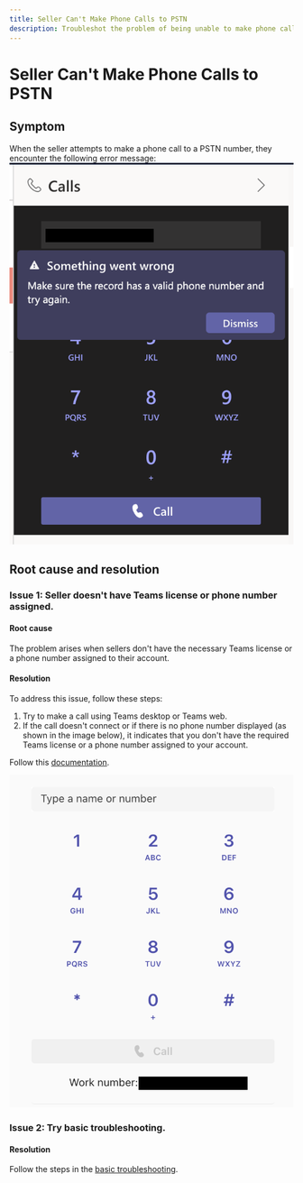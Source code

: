 ```yaml
---
title: Seller Can't Make Phone Calls to PSTN
description: Troubleshot the problem of being unable to make phone calls to PSTN
---
```


# Seller Can't Make Phone Calls to PSTN

## Symptom
When the seller attempts to make a phone call to a PSTN number, they encounter the following error message:  
![No phone number assigned error](media/cannot-make-phone-calls-to-pstn/no-phone-number-assigned-error.png)

## Root cause and resolution
### Issue 1: Seller doesn't have Teams license or phone number assigned.

#### Root cause
The problem arises when sellers don't have the necessary Teams license or a phone number assigned to their account.

#### Resolution
To address this issue, follow these steps:
1. Try to make a call using Teams desktop or Teams web. 
2. If the call doesn't connect or if there is no phone number displayed (as shown in the image below), it indicates that you don't have the required Teams license or a phone number assigned to your account.

Follow this [documentation](https://learn.microsoft.com/microsoftteams/assign-change-or-remove-a-phone-number-for-a-user).

![Check teams number](media/cannot-make-phone-calls-to-pstn/check-teams-number.png)

### Issue 2: Try basic troubleshooting.

#### Resolution
Follow the steps in the [basic troubleshooting](dialer-basic-troubleshooting.md).